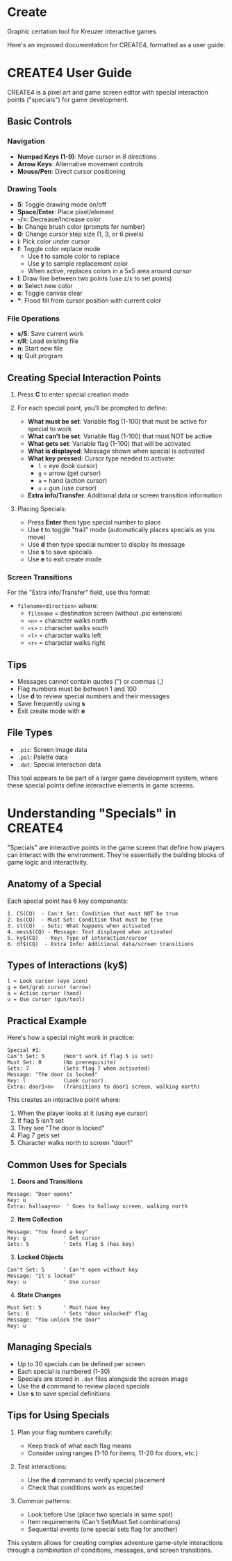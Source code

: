 # Create
Graphic certation tool for Kreuzer interactive games

Here's an improved documentation for CREATE4, formatted as a user guide:

# CREATE4 User Guide

CREATE4 is a pixel art and game screen editor with special interaction points ("specials") for game development.

## Basic Controls

### Navigation
- **Numpad Keys (1-9)**: Move cursor in 8 directions
- **Arrow Keys**: Alternative movement controls
- **Mouse/Pen**: Direct cursor positioning

### Drawing Tools
- **5**: Toggle drawing mode on/off
- **Space/Enter**: Place pixel/element
- **-/=**: Decrease/Increase color
- **b**: Change brush color (prompts for number)
- **0**: Change cursor step size (1, 3, or 6 pixels)
- **i**: Pick color under cursor
- **f**: Toggle color replace mode
    - Use **t** to sample color to replace
    - Use **y** to sample replacement color
    - When active, replaces colors in a 5x5 area around cursor
- **l**: Draw line between two points (use z/x to set points)
- **o**: Select new color
- **c**: Toggle canvas clear
- **\***: Flood fill from cursor position with current color

### File Operations
- **s/S**: Save current work
- **r/R**: Load existing file
- **n**: Start new file
- **q**: Quit program

## Creating Special Interaction Points

1. Press **C** to enter special creation mode

2. For each special point, you'll be prompted to define:
   - **What must be set**: Variable flag (1-100) that must be active for special to work
   - **What can't be set**: Variable flag (1-100) that must NOT be active
   - **What gets set**: Variable flag (1-100) that will be activated
   - **What is displayed**: Message shown when special is activated
   - **What key pressed**: Cursor type needed to activate:
     - `l` = eye (look cursor)
     - `g` = arrow (get cursor)
     - `a` = hand (action cursor)
     - `u` = gun (use cursor)
   - **Extra info/Transfer**: Additional data or screen transition information

3. Placing Specials:
   - Press **Enter** then type special number to place
   - Use **t** to toggle "trail" mode (automatically places specials as you move)
   - Use **d** then type special number to display its message
   - Use **s** to save specials
   - Use **e** to exit create mode

### Screen Transitions
For the "Extra info/Transfer" field, use this format:
- `filename<direction>` where:
  - `filename` = destination screen (without .pic extension)
  - `<n>` = character walks north
  - `<s>` = character walks south
  - `<l>` = character walks left
  - `<r>` = character walks right

## Tips
- Messages cannot contain quotes (") or commas (,)
- Flag numbers must be between 1 and 100
- Use **d** to review special numbers and their messages
- Save frequently using **s**
- Exit create mode with **e**

## File Types
- `.pic`: Screen image data
- `.pal`: Palette data
- `.dat`: Special interaction data

This tool appears to be part of a larger game development system, where these special points define interactive elements in game screens.

# Understanding "Specials" in CREATE4

"Specials" are interactive points in the game screen that define how players can interact with the environment. They're essentially the building blocks of game logic and interactivity.

## Anatomy of a Special

Each special point has 6 key components:

```basic
1. CS(CQ)  - Can't Set: Condition that must NOT be true
2. bs(CQ)  - Must Set: Condition that must be true
3. st(CQ)  - Sets: What happens when activated
4. mess$(CQ) - Message: Text displayed when activated
5. ky$(CQ)  - Key: Type of interaction/cursor
6. df$(CQ)  - Extra Info: Additional data/screen transitions
```

## Types of Interactions (ky$)
```
l = Look cursor (eye icon)
g = Get/grab cursor (arrow)
a = Action cursor (hand)
u = Use cursor (gun/tool)
```

## Practical Example
Here's how a special might work in practice:

```
Special #1:
Can't Set: 5      (Won't work if flag 5 is set)
Must Set: 0       (No prerequisite)
Sets: 7           (Sets flag 7 when activated)
Message: "The door is locked"
Key: l            (Look cursor)
Extra: door1<n>   (Transitions to door1 screen, walking north)
```

This creates an interactive point where:
1. When the player looks at it (using eye cursor)
2. If flag 5 isn't set
3. They see "The door is locked"
4. Flag 7 gets set
5. Character walks north to screen "door1"

## Common Uses for Specials

1. **Doors and Transitions**
```basic
Message: "Door opens"
Key: u
Extra: hallway<n>  ' Goes to hallway screen, walking north
```

2. **Item Collection**
```basic
Message: "You found a key"
Key: g            ' Get cursor
Sets: 5           ' Sets flag 5 (has key)
```

3. **Locked Objects**
```basic
Can't Set: 5      ' Can't open without key
Message: "It's locked"
Key: u            ' Use cursor
```

4. **State Changes**
```basic
Must Set: 5       ' Must have key
Sets: 6           ' Sets "door unlocked" flag
Message: "You unlock the door"
Key: u
```

## Managing Specials

- Up to 30 specials can be defined per screen
- Each special is numbered (1-30)
- Specials are stored in `.dat` files alongside the screen image
- Use the **d** command to review placed specials
- Use **s** to save special definitions

## Tips for Using Specials

1. Plan your flag numbers carefully:
   - Keep track of what each flag means
   - Consider using ranges (1-10 for items, 11-20 for doors, etc.)

2. Test interactions:
   - Use the **d** command to verify special placement
   - Check that conditions work as expected

3. Common patterns:
   - Look before Use (place two specials in same spot)
   - Item requirements (Can't Set/Must Set combinations)
   - Sequential events (one special sets flag for another)

This system allows for creating complex adventure game-style interactions through a combination of conditions, messages, and screen transitions.
